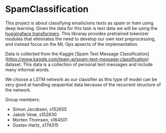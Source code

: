 # SpamClassification

This project is about classifying emails/sms texts as *spam* or *ham* using deep learning. Given the data for this task is text data we will be using the [huggingface transformers](https://huggingface.co/transformers/). This libraray provides pretrained tokenizer modules that eliminates the need to develop our own text preprocessing, and instead focus on the ML Ops apsects of the implementation. 

Data is collected from the Kaggle [Spam Text Message Classification] (https://www.kaggle.com/team-ai/spam-text-message-classification) dataset. This data is a collection of personal text messages and include many informal words. 

We choose a LSTM network as our classifier as this type of model can be very good at handling sequential data because of the recurrent structure of the network. 

Group members:
- Simon Jacobsen, s152655
- Jakob Vexø, s152830
- Morten Thomsen, s164501
- Gustav Hartz, s174315



